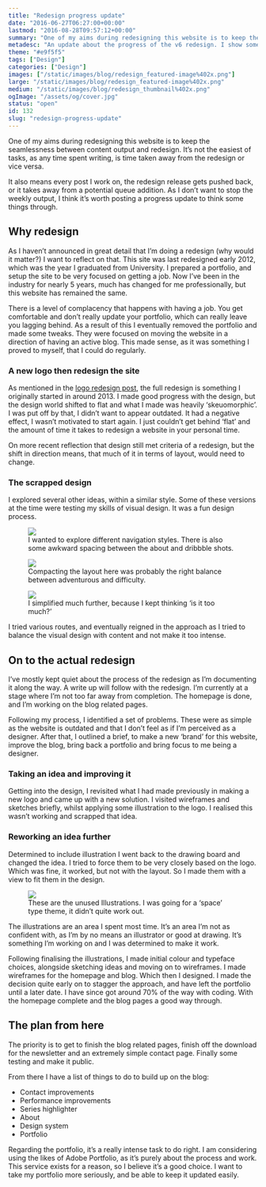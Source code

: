```yaml
---
title: "Redesign progress update"
date: "2016-06-27T06:27:00+00:00"
lastmod: "2016-08-28T09:57:12+00:00"
summary: "One of my aims during redesigning this website is to keep the seamlessness between content output and redesign. It’s not the easiest of tasks, as any time spent writing, is time taken away from the redesign or vice versa."
metadesc: "An update about the progress of the v6 redesign. I show some older iterations of designs and illustration."
theme: "#e9f5f5"
tags: ["Design"]
categories: ["Design"]
images: ["/static/images/blog/redesign_featured-image%402x.png"]
large: "/static/images/blog/redesign_featured-image%402x.png"
medium: "/static/images/blog/redesign_thumbnail%402x.png"
ogImage: "/assets/og/cover.jpg"
status: "open"
id: 132
slug: "redesign-progress-update"
---
```


One of my aims during redesigning this website is to keep the seamlessness between content output and redesign. It’s not the easiest of tasks, as any time spent writing, is time taken away from the redesign or vice versa.

It also means every post I work on, the redesign release gets pushed back, or it takes away from a potential queue addition. As I don’t want to stop the weekly output, I think it’s worth posting a progress update to think some things through.

## Why redesign
As I haven’t announced in great detail that I’m doing a redesign (why would it matter?) I want to reflect on that. This site was last redesigned early 2012, which was the year I graduated from University. I prepared a portfolio, and setup the site to be very focused on getting a job. Now I’ve been in the industry for nearly 5 years, much has changed for me professionally, but this website has remained the same.

There is a level of complacency that happens with having a job. You get comfortable and don’t really update your portfolio, which can really leave you lagging behind. As a result of this I eventually removed the portfolio and made some tweaks. They were focused on moving the website in a direction of having an active blog. This made sense, as it was something I proved to myself, that I could do regularly.

### A new logo then redesign the site
As mentioned in the [logo redesign post](), the full redesign is something I originally started in around 2013. I made good progress with the design, but the design world shifted to flat and what I made was heavily ‘skeuomorphic’. I was put off by that, I didn’t want to appear outdated. It had a negative effect, I wasn’t motivated to start again. I just couldn’t get behind ‘flat’ and the amount of time it takes to redesign a website in your personal time.

On more recent reflection that design still met criteria of a redesign, but the shift in direction means, that much of it in terms of layout, would need to change.

### The scrapped design
I explored several other ideas, within a similar style. Some of these versions at the time were testing my skills of visual design. It was a fun design process.

<figure><Image src="/static/images/blog/redesign_iteration-1@2x.png" width={738} height={492} /><figcaption>I wanted to explore different navigation styles. There is also some awkward spacing between the about and dribbble shots.</figcaption></figure>

<figure><Image src="/static/images/blog/redesign_iteration-2@2x.png" width={738} height={492} /><figcaption>Compacting the layout here was probably the right balance between adventurous and difficulty.</figcaption></figure>

<figure><Image src="/static/images/blog/redesign_iteration-3@2x.png" width={738} height={492} /><figcaption>I simplified much further, because I kept thinking ‘is it too much?’</figcaption></figure>

I tried various routes, and eventually reigned in the approach as I tried to balance the visual design with content and not make it too intense.

## On to the actual redesign
I’ve mostly kept quiet about the process of the redesign as I’m documenting it along the way. A write up will follow with the redesign. I’m currently at a stage where I’m not too far away from completion. The homepage is done, and I’m working on the blog related pages.

Following my process, I identified a set of problems. These were as simple as the website is outdated and that I don’t feel as if I’m perceived as a designer. After that, I outlined a brief, to make a new ‘brand’ for this website, improve the blog, bring back a portfolio and bring focus to me being a designer.

### Taking an idea and improving it
Getting into the design, I revisited what I had made previously in making a new logo and came up with a new solution. I visited wireframes and sketches briefly, whilst applying some illustration to the logo. I realised this wasn’t working and scrapped that idea.

### Reworking an idea further
Determined to include illustration I went back to the drawing board and changed the idea. I tried to force them to be very closely based on the logo. Which was fine, it worked, but not with the layout. So I made them with a view to fit them in the design.

<figure><Image src="/static/images/blog/redesign_mascot-logos@2x.png" width={738} height={492} /><figcaption>These are the unused Illustrations. I was going for a ‘space’ type theme, it didn’t quite work out.</figcaption></figure>

The illustrations are an area I spent most time. It’s an area I’m not as confident with, as I’m by no means an illustrator or good at drawing. It’s something I’m working on and I was determined to make it work.

Following finalising the illustrations, I made initial colour and typeface choices, alongside sketching ideas and moving on to wireframes. I made wireframes for the homepage and blog. Which then I designed. I made the decision quite early on to stagger the approach, and have left the portfolio until a later date. I have since got around 70% of the way with coding. With the homepage complete and the blog pages a good way through.

## The plan from here
The priority is to get to finish the blog related pages, finish off the download for the newsletter and an extremely simple contact page. Finally some testing and make it public.

From there I have a list of things to do to build up on the blog:

- Contact improvements
- Performance improvements
- Series highlighter
- About
- Design system
- Portfolio

Regarding the portfolio, it’s a really intense task to do right. I am considering using the likes of Adobe Portfolio, as it’s purely about the process and work. This service exists for a reason, so I believe it’s a good choice. I want to take my portfolio more seriously, and be able to keep it updated easily.